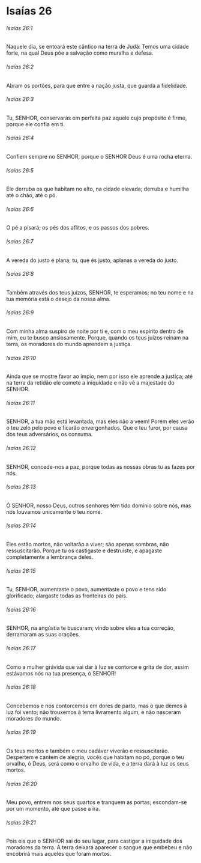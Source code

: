 # Isaías 26

###### Isaías 26:1

Naquele dia, se entoará este cântico na terra de Judá: Temos uma cidade forte, na qual Deus põe a salvação como muralha e defesa.

###### Isaías 26:2

Abram os portões, para que entre a nação justa, que guarda a fidelidade.

###### Isaías 26:3

Tu, SENHOR, conservarás em perfeita paz aquele cujo propósito é firme, porque ele confia em ti.

###### Isaías 26:4

Confiem sempre no SENHOR, porque o SENHOR Deus é uma rocha eterna.

###### Isaías 26:5

Ele derruba os que habitam no alto, na cidade elevada; derruba e humilha até o chão, até o pó.

###### Isaías 26:6

O pé a pisará; os pés dos aflitos, e os passos dos pobres.

###### Isaías 26:7

A vereda do justo é plana; tu, que és justo, aplanas a vereda do justo.

###### Isaías 26:8

Também através dos teus juízos, SENHOR, te esperamos; no teu nome e na tua memória está o desejo da nossa alma.

###### Isaías 26:9

Com minha alma suspiro de noite por ti e, com o meu espírito dentro de mim, eu te busco ansiosamente. Porque, quando os teus juízos reinam na terra, os moradores do mundo aprendem a justiça.

###### Isaías 26:10

Ainda que se mostre favor ao ímpio, nem por isso ele aprende a justiça; até na terra da retidão ele comete a iniquidade e não vê a majestade do SENHOR.

###### Isaías 26:11

SENHOR, a tua mão está levantada, mas eles não a veem! Porém eles verão o teu zelo pelo povo e ficarão envergonhados. Que o teu furor, por causa dos teus adversários, os consuma.

###### Isaías 26:12

SENHOR, concede-nos a paz, porque todas as nossas obras tu as fazes por nós.

###### Isaías 26:13

Ó SENHOR, nosso Deus, outros senhores têm tido domínio sobre nós, mas nós louvamos unicamente o teu nome.

###### Isaías 26:14

Eles estão mortos, não voltarão a viver; são apenas sombras, não ressuscitarão. Porque tu os castigaste e destruíste, e apagaste completamente a lembrança deles.

###### Isaías 26:15

Tu, SENHOR, aumentaste o povo, aumentaste o povo e tens sido glorificado; alargaste todas as fronteiras do país.

###### Isaías 26:16

SENHOR, na angústia te buscaram; vindo sobre eles a tua correção, derramaram as suas orações.

###### Isaías 26:17

Como a mulher grávida que vai dar à luz se contorce e grita de dor, assim estávamos nós na tua presença, ó SENHOR!

###### Isaías 26:18

Concebemos e nos contorcemos em dores de parto, mas o que demos à luz foi vento; não trouxemos à terra livramento algum, e não nasceram moradores do mundo.

###### Isaías 26:19

Os teus mortos e também o meu cadáver viverão e ressuscitarão. Despertem e cantem de alegria, vocês que habitam no pó, porque o teu orvalho, ó Deus, será como o orvalho de vida, e a terra dará à luz os seus mortos.

###### Isaías 26:20

Meu povo, entrem nos seus quartos e tranquem as portas; escondam-se por um momento, até que passe a ira.

###### Isaías 26:21

Pois eis que o SENHOR sai do seu lugar, para castigar a iniquidade dos moradores da terra. A terra deixará aparecer o sangue que embebeu e não encobrirá mais aqueles que foram mortos.

